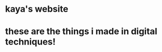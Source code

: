 # kaya's website
<!DOCTYPE html>
<html>
<body>

<h1>these are the things i made in digital techniques!</h1>


</html>
